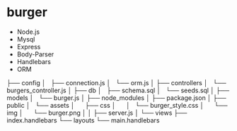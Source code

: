 # burger

- Node.js
- Mysql
- Express
- Body-Parser
- Handlebars
- ORM

├── config
│   ├── connection.js
│   └── orm.js
│
├── controllers
│   └── burgers_controller.js
│
├── db
│   ├── schema.sql
│   └── seeds.sql
│
├── models
│   └── burger.js
│
├── node_modules
│
├── package.json
│
├── public
│   └── assets
│      ├── css
│      │   └── burger_style.css
│      └── img
│      └── burger.png
│
│
├── server.js
│
└── views
├── index.handlebars
└── layouts
└── main.handlebars
